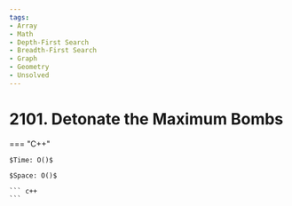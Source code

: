 ```yaml
---
tags:
- Array
- Math
- Depth-First Search
- Breadth-First Search
- Graph
- Geometry
- Unsolved
---
```



# 2101. Detonate the Maximum Bombs

=== "C++"

    $Time: O()$

    $Space: O()$

    ``` c++
    ```